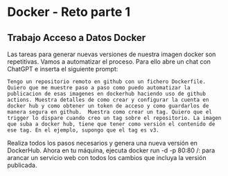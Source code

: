 # Docker - Reto parte 1
## Trabajo Acceso a Datos Docker

Las tareas para generar nuevas versiones de nuestra imagen docker son repetitivas. Vamos a automatizar el proceso. Para ello abre un chat con ChatGPT e inserta el siguiente prompt:

```
Tengo un repositorio remoto en github con un fichero Dockerfile. Quiero que me muestre paso a paso como puedo automatizar la publicacion de esas imagenes en dockerhub haciendo uso de github actions. Muestra detalles de como crear y configurar la cuenta en docker hub y como obtener un token de acceso y como guardarlos de manera segura en github.  Muestra como crear un tag. Quiero que el trigger lo dispare cuando creo un tag sobre el repositorio. La imagen que suba a docker hub, tiene que tener como versión el contenido de ese tag. En el ejemplo, supongo que el tag es v3.
```

Realiza todos los pasos necesarios y genera una nueva versión en DockerHub. Ahora en tu máquina, ejecuta docker run -d -p 80:80 <usuario>/<imagen>:<version> para arancar un servicio web con todos los cambios que incluya la versión publicada.
